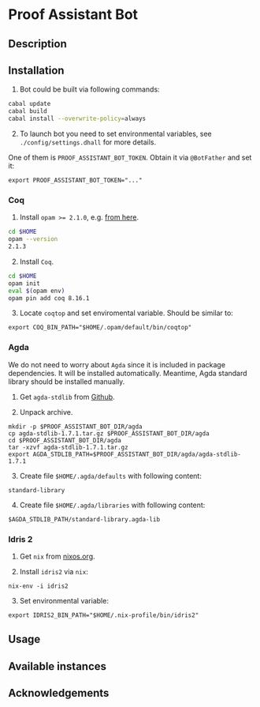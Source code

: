 # Proof Assistant Bot

## Description

## Installation

1. Bot could be built via following commands:

```bash
cabal update
cabal build
cabal install --overwrite-policy=always
```

2. To launch bot you need to set environmental variables, see `./config/settings.dhall` for more details.

One of them is `PROOF_ASSISTANT_BOT_TOKEN`. Obtain it via `@BotFather` and set it:

```
export PROOF_ASSISTANT_BOT_TOKEN="..."
```

### Coq

1. Install `opam >= 2.1.0`, e.g. [from here](https://ocaml.org/docs/up-and-running#installation-for-unix).

```bash
cd $HOME
opam --version
2.1.3
```

2. Install `Coq`.

```bash
cd $HOME
opam init
eval $(opam env)
opam pin add coq 8.16.1
```

3. Locate `coqtop` and set enviromental variable. Should be similar to:

```
export COQ_BIN_PATH="$HOME/.opam/default/bin/coqtop"
```

### Agda

We do not need to worry about `Agda` since it is included in package dependencies. It will be installed automatically. Meantime, Agda standard library should be installed manually.

1. Get `agda-stdlib` from [Github](https://github.com/agda/agda-stdlib/releases/tag/v1.7.1).

2. Unpack archive.

```
mkdir -p $PROOF_ASSISTANT_BOT_DIR/agda
cp agda-stdlib-1.7.1.tar.gz $PROOF_ASSISTANT_BOT_DIR/agda
cd $PROOF_ASSISTANT_BOT_DIR/agda
tar -xzvf agda-stdlib-1.7.1.tar.gz
export AGDA_STDLIB_PATH=$PROOF_ASSISTANT_BOT_DIR/agda/agda-stdlib-1.7.1
```

3. Create file `$HOME/.agda/defaults` with following content:

```
standard-library
```

4. Create file `$HOME/.agda/libraries` with following content:

```
$AGDA_STDLIB_PATH/standard-library.agda-lib
```

### Idris 2

1. Get `nix` from [nixos.org](https://nixos.org/download.html#download-nix).

2. Install `idris2` via `nix`:

```
nix-env -i idris2
```

3. Set environmental variable:

```
export IDRIS2_BIN_PATH="$HOME/.nix-profile/bin/idris2"
```

## Usage

## Available instances

## Acknowledgements

